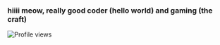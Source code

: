 ### hiiii meow, really good coder (hello world) and gaming (the craft)
![Profile views](https://gpvc.arturio.dev/bakjedev)  
